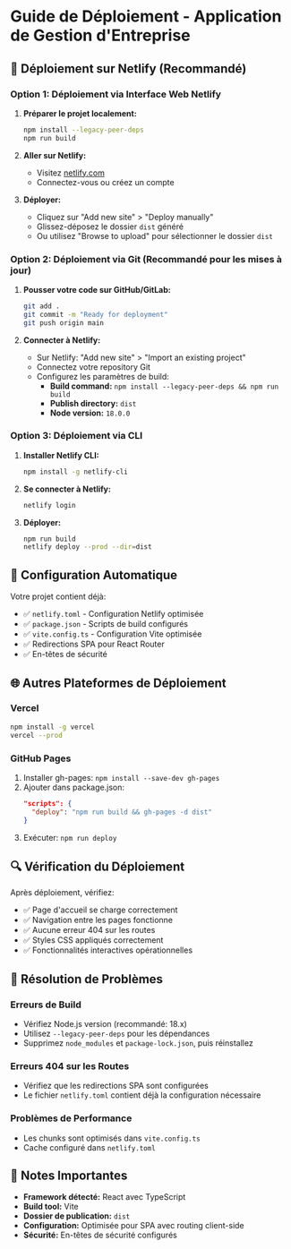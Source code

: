 # Guide de Déploiement - Application de Gestion d'Entreprise

## 🚀 Déploiement sur Netlify (Recommandé)

### Option 1: Déploiement via Interface Web Netlify

1. **Préparer le projet localement:**
   ```bash
   npm install --legacy-peer-deps
   npm run build
   ```

2. **Aller sur Netlify:**
   - Visitez [netlify.com](https://netlify.com)
   - Connectez-vous ou créez un compte

3. **Déployer:**
   - Cliquez sur "Add new site" > "Deploy manually"
   - Glissez-déposez le dossier `dist` généré
   - Ou utilisez "Browse to upload" pour sélectionner le dossier `dist`

### Option 2: Déploiement via Git (Recommandé pour les mises à jour)

1. **Pousser votre code sur GitHub/GitLab:**
   ```bash
   git add .
   git commit -m "Ready for deployment"
   git push origin main
   ```

2. **Connecter à Netlify:**
   - Sur Netlify: "Add new site" > "Import an existing project"
   - Connectez votre repository Git
   - Configurez les paramètres de build:
     - **Build command:** `npm install --legacy-peer-deps && npm run build`
     - **Publish directory:** `dist`
     - **Node version:** `18.0.0`

### Option 3: Déploiement via CLI

1. **Installer Netlify CLI:**
   ```bash
   npm install -g netlify-cli
   ```

2. **Se connecter à Netlify:**
   ```bash
   netlify login
   ```

3. **Déployer:**
   ```bash
   npm run build
   netlify deploy --prod --dir=dist
   ```

## 🔧 Configuration Automatique

Votre projet contient déjà:
- ✅ `netlify.toml` - Configuration Netlify optimisée
- ✅ `package.json` - Scripts de build configurés
- ✅ `vite.config.ts` - Configuration Vite optimisée
- ✅ Redirections SPA pour React Router
- ✅ En-têtes de sécurité

## 🌐 Autres Plateformes de Déploiement

### Vercel
```bash
npm install -g vercel
vercel --prod
```

### GitHub Pages
1. Installer gh-pages: `npm install --save-dev gh-pages`
2. Ajouter dans package.json:
   ```json
   "scripts": {
     "deploy": "npm run build && gh-pages -d dist"
   }
   ```
3. Exécuter: `npm run deploy`

## 🔍 Vérification du Déploiement

Après déploiement, vérifiez:
- ✅ Page d'accueil se charge correctement
- ✅ Navigation entre les pages fonctionne
- ✅ Aucune erreur 404 sur les routes
- ✅ Styles CSS appliqués correctement
- ✅ Fonctionnalités interactives opérationnelles

## 🐛 Résolution de Problèmes

### Erreurs de Build
- Vérifiez Node.js version (recommandé: 18.x)
- Utilisez `--legacy-peer-deps` pour les dépendances
- Supprimez `node_modules` et `package-lock.json`, puis réinstallez

### Erreurs 404 sur les Routes
- Vérifiez que les redirections SPA sont configurées
- Le fichier `netlify.toml` contient déjà la configuration nécessaire

### Problèmes de Performance
- Les chunks sont optimisés dans `vite.config.ts`
- Cache configuré dans `netlify.toml`

## 📝 Notes Importantes

- **Framework détecté:** React avec TypeScript
- **Build tool:** Vite
- **Dossier de publication:** `dist`
- **Configuration:** Optimisée pour SPA avec routing client-side
- **Sécurité:** En-têtes de sécurité configurés
